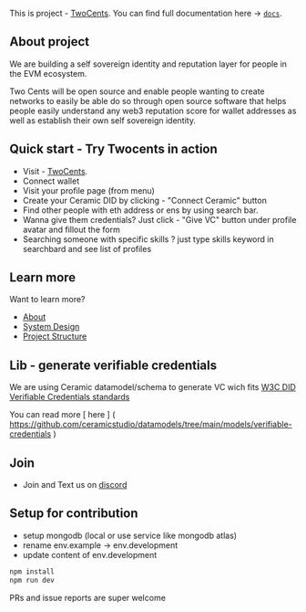This is project - [TwoCents](https://beta.twocents.so/).
You can find full documentation here -> [`docs`](https://twocents.gitbook.io/docs/).

## About project

We are building a self sovereign identity and reputation layer for people in the EVM ecosystem.

Two Cents will be open source and enable people wanting to create networks to easily be able do so through open source software that helps people easily understand any web3 reputation score for wallet addresses as well as establish their own self sovereign identity.

## Quick start - Try Twocents in action

- Visit - [TwoCents](https://beta.twocents.so/).
- Connect wallet
- Visit your profile page (from menu)
- Create your Ceramic DID by clicking - "Connect Ceramic" button
- Find other people with eth address or ens by using search bar.
- Wanna give them credentials? Just click - "Give VC" button under profile avatar and fillout the form
- Searching someone with specific skills ? just type skills keyword in searchbard and see list of profiles

## Learn more

Want to learn more?

- [About](https://twocents.gitbook.io/docs/)
- [System Design](https://twocents.gitbook.io/docs/system-design)
- [Project Structure](https://twocents.gitbook.io/docs/project-structure)

## Lib - generate verifiable credentials

We are using Ceramic datamodel/schema to generate VC wich fits [W3C DID Verifiable Credentials standards](https://www.w3.org/TR/vc-data-model/)

You can read more [ here ] ( https://github.com/ceramicstudio/datamodels/tree/main/models/verifiable-credentials )

## Join

- Join and Text us on [discord](https://discord.com/invite/Sp9qSmhsgJ)

## Setup for contribution

- setup mongodb (local or use service like mongodb atlas)
- rename env.example -> env.development
- update content of env.development

```bash
npm install
npm run dev
```

PRs and issue reports are super welcome
